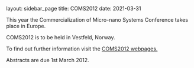 layout: sidebar_page
title: COMS2012
date: 2021-03-31

This year the Commercialization of Micro-nano Systems Conference takes place in Europe.
<!--break-->
COMS2012 is to be held in Vestfeld, Norway.  
  
To find out further information visit the [COMS2012 webpages.](http://www.coms2012.com/index.php?mod=pages&id=1)  
  
Abstracts are due 1st March 2012.
